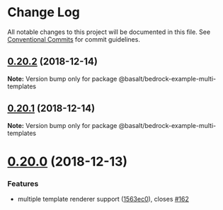 # Change Log

All notable changes to this project will be documented in this file.
See [Conventional Commits](https://conventionalcommits.org) for commit guidelines.

## [0.20.2](https://github.com/basaltinc/bedrock/compare/v0.20.1...v0.20.2) (2018-12-14)

**Note:** Version bump only for package @basalt/bedrock-example-multi-templates





## [0.20.1](https://github.com/basaltinc/bedrock/compare/v0.20.0...v0.20.1) (2018-12-14)

**Note:** Version bump only for package @basalt/bedrock-example-multi-templates





# [0.20.0](https://github.com/basaltinc/bedrock/compare/v0.19.0...v0.20.0) (2018-12-13)


### Features

* multiple template renderer support ([1563ec0](https://github.com/basaltinc/bedrock/commit/1563ec0)), closes [#162](https://github.com/basaltinc/bedrock/issues/162)
